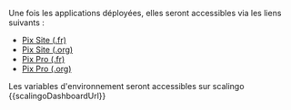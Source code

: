 Une fois les applications déployées, elles seront accessibles via les liens suivants :
  * [Pix Site (.fr)](https://site-pr{{pullRequestId}}.review.pix.fr)
  * [Pix Site (.org)](https://site-pr{{pullRequestId}}.review.pix.org)
  * [Pix Pro (.fr)](https://pro-pr{{pullRequestId}}.review.pix.fr)
  * [Pix Pro (.org)](https://pro-pr{{pullRequestId}}.review.pix.org)

Les variables d'environnement seront accessibles sur scalingo {{scalingoDashboardUrl}}

